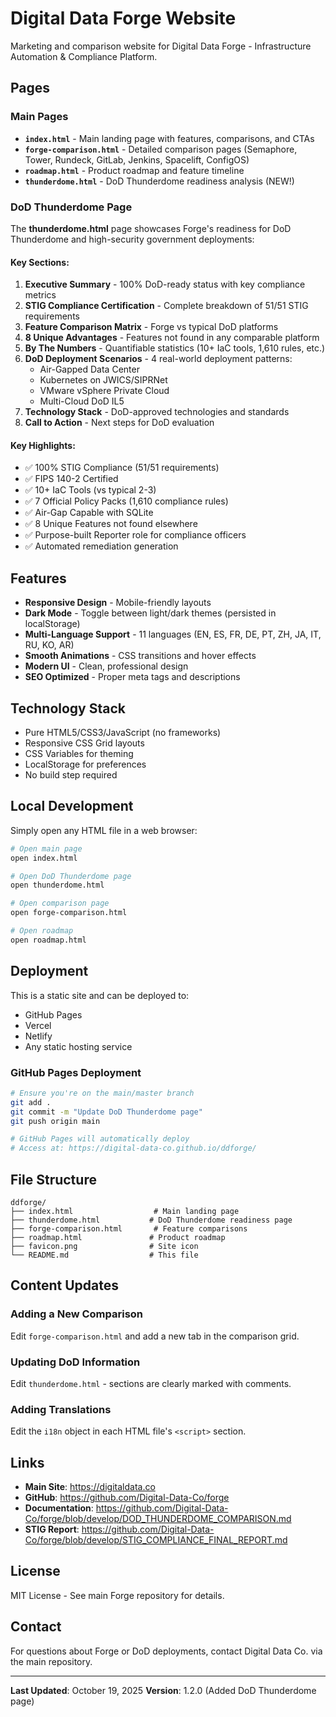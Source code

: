 # Digital Data Forge Website

Marketing and comparison website for Digital Data Forge - Infrastructure Automation & Compliance Platform.

## Pages

### Main Pages
- **`index.html`** - Main landing page with features, comparisons, and CTAs
- **`forge-comparison.html`** - Detailed comparison pages (Semaphore, Tower, Rundeck, GitLab, Jenkins, Spacelift, ConfigOS)
- **`roadmap.html`** - Product roadmap and feature timeline
- **`thunderdome.html`** - DoD Thunderdome readiness analysis (NEW!)

### DoD Thunderdome Page

The **thunderdome.html** page showcases Forge's readiness for DoD Thunderdome and high-security government deployments:

#### Key Sections:
1. **Executive Summary** - 100% DoD-ready status with key compliance metrics
2. **STIG Compliance Certification** - Complete breakdown of 51/51 STIG requirements
3. **Feature Comparison Matrix** - Forge vs typical DoD platforms
4. **8 Unique Advantages** - Features not found in any comparable platform
5. **By The Numbers** - Quantifiable statistics (10+ IaC tools, 1,610 rules, etc.)
6. **DoD Deployment Scenarios** - 4 real-world deployment patterns:
   - Air-Gapped Data Center
   - Kubernetes on JWICS/SIPRNet
   - VMware vSphere Private Cloud
   - Multi-Cloud DoD IL5
7. **Technology Stack** - DoD-approved technologies and standards
8. **Call to Action** - Next steps for DoD evaluation

#### Key Highlights:
- ✅ 100% STIG Compliance (51/51 requirements)
- ✅ FIPS 140-2 Certified
- ✅ 10+ IaC Tools (vs typical 2-3)
- ✅ 7 Official Policy Packs (1,610 compliance rules)
- ✅ Air-Gap Capable with SQLite
- ✅ 8 Unique Features not found elsewhere
- ✅ Purpose-built Reporter role for compliance officers
- ✅ Automated remediation generation

## Features

- **Responsive Design** - Mobile-friendly layouts
- **Dark Mode** - Toggle between light/dark themes (persisted in localStorage)
- **Multi-Language Support** - 11 languages (EN, ES, FR, DE, PT, ZH, JA, IT, RU, KO, AR)
- **Smooth Animations** - CSS transitions and hover effects
- **Modern UI** - Clean, professional design
- **SEO Optimized** - Proper meta tags and descriptions

## Technology Stack

- Pure HTML5/CSS3/JavaScript (no frameworks)
- Responsive CSS Grid layouts
- CSS Variables for theming
- LocalStorage for preferences
- No build step required

## Local Development

Simply open any HTML file in a web browser:

```bash
# Open main page
open index.html

# Open DoD Thunderdome page
open thunderdome.html

# Open comparison page
open forge-comparison.html

# Open roadmap
open roadmap.html
```

## Deployment

This is a static site and can be deployed to:
- GitHub Pages
- Vercel
- Netlify
- Any static hosting service

### GitHub Pages Deployment

```bash
# Ensure you're on the main/master branch
git add .
git commit -m "Update DoD Thunderdome page"
git push origin main

# GitHub Pages will automatically deploy
# Access at: https://digital-data-co.github.io/ddforge/
```

## File Structure

```
ddforge/
├── index.html                  # Main landing page
├── thunderdome.html           # DoD Thunderdome readiness page
├── forge-comparison.html       # Feature comparisons
├── roadmap.html               # Product roadmap
├── favicon.png                # Site icon
└── README.md                  # This file
```

## Content Updates

### Adding a New Comparison
Edit `forge-comparison.html` and add a new tab in the comparison grid.

### Updating DoD Information
Edit `thunderdome.html` - sections are clearly marked with comments.

### Adding Translations
Edit the `i18n` object in each HTML file's `<script>` section.

## Links

- **Main Site**: https://digitaldata.co
- **GitHub**: https://github.com/Digital-Data-Co/forge
- **Documentation**: https://github.com/Digital-Data-Co/forge/blob/develop/DOD_THUNDERDOME_COMPARISON.md
- **STIG Report**: https://github.com/Digital-Data-Co/forge/blob/develop/STIG_COMPLIANCE_FINAL_REPORT.md

## License

MIT License - See main Forge repository for details.

## Contact

For questions about Forge or DoD deployments, contact Digital Data Co. via the main repository.

---

**Last Updated**: October 19, 2025
**Version**: 1.2.0 (Added DoD Thunderdome page)
